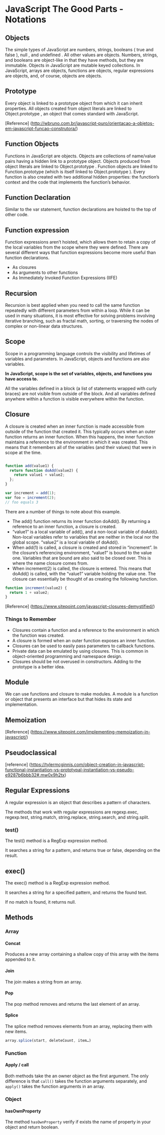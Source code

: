 # JavaScript The Good Parts - Notations

## Objects

The simple types of JavaScript are numbers, strings, booleans ( true and false ), null , and undefined . All other values are objects. Numbers, strings, and booleans are object-like in that they have methods, but they are immutable. Objects in JavaScript are mutable keyed collections. In JavaScript, arrays are objects, functions are objects, regular expressions are objects, and, of course, objects are objects.

## Prototype

Every object is linked to a prototype object from which it can inherit properties. All objects created from object literals are linked to Object.prototype , an object that comes standard with JavaScript.

[Reference] (http://wbruno.com.br/javascript-puro/orientacao-a-objetos-em-javascript-funcao-construtora/)

## Function Objects

Functions in JavaScript are objects. Objects are collections of name/value pairs having a hidden link to a prototype object. Objects produced from object literals are linked to Object.prototype . Function objects are linked to Function.prototype (which is itself linked to Object.prototype ). Every function is also created with two additional hidden properties: the function’s context and the code that implements the function’s behavior.

## Function Declaration

Similar to the var statement, function declarations are hoisted to the top of other code.


## Function expression

Function expressions aren’t hoisted, which allows them to retain a copy of the local variables from the scope where they were defined.
There are several different ways that function expressions become more useful than function declarations.

- As closures
- As arguments to other functions
- As Immediately Invoked Function Expressions (IIFE)

## Recursion

Recursion is best applied when you need to call the same function repeatedly with different parameters from within a loop. While it can be used in many situations, it is most effective for solving problems involving iterative branching, such as fractal math, sorting, or traversing the nodes of complex or non-linear data structures.

## Scope

Scope in a programming language controls the visibility and lifetimes of variables and parameters.
In JavaScript, objects and functions are also variables.

**In JavaScript, scope is the set of variables, objects, and functions you have access to.**

All the variables defined in a block (a list of statements wrapped with curly braces) are not visible from outside of the block. And all variables defined anywhere within a function is visible everywhere within the function.


## Closure

A closure is created when an inner function is made accessible from outside of the function that created it. This typically occurs when an outer function returns an inner function.  When this happens, the inner function maintains a reference to the environment in which it was created.  This means that it remembers all of the variables (and their values) that were in scope at the time.


```js

function add(value1) {
  return function doAdd(value2) {
    return value1 + value2;
  };
}

var increment = add(1);
var foo = increment(2);
// foo equals 3

```

There are a number of things to note about this example.

- The add() function returns its inner function doAdd(). By returning a reference to an inner function, a closure is created.
- “value1” is a local variable of add(), and a non-local variable of doAdd(). Non-local variables refer to variables that are neither in the local nor the global scope.  “value2” is a local variable of doAdd().
- When add(1) is called, a closure is created and stored in “increment”. In the closure’s referencing environment, “value1” is bound to the value one.  Variables that are bound are also said to be closed over. This is where the name closure comes from.
- When increment(2) is called, the closure is entered. This means that doAdd() is called, with the “value1” variable holding the value one. The closure can essentially be thought of as creating the following function.

```js
function increment(value2) {
  return 1 + value2;
}
```

[Reference] (https://www.sitepoint.com/javascript-closures-demystified/)


### Things to Remember

- Closures contain a function and a reference to the environment in which the function was created.
- A closure is formed when an outer function exposes an inner function.
- Closures can be used to easily pass parameters to callback functions.
- Private data can be emulated by using closures.  This is common in object-oriented programming and namespace design.
- Closures should be not overused in constructors.  Adding to the prototype is a better idea.


## Module

We can use functions and closure to make modules. A module is a function or object that presents an interface but that hides its state and implementation.


## Memoization

[Reference] (https://www.sitepoint.com/implementing-memoization-in-javascript/)

## Pseudoclassical

[reference] (https://tylermcginnis.com/object-creation-in-javascript-functional-instantiation-vs-prototypal-instantiation-vs-pseudo-e9287b6bbb32#.mw0x9h2tx)

## Regular Expressions

A regular expression is an object that describes a pattern of characters.

The methods that work with regular expressions are regexp.exec, regexp.test, string.match, string.replace, string.search, and string.split.

### test()

The test() method is a RegExp expression method.

It searches a string for a pattern, and returns true or false, depending on the result.

## exec()

The exec() method is a RegExp expression method.

It searches a string for a specified pattern, and returns the found text.

If no match is found, it returns null.


## Methods


### Array

#### Concat

Produces a new array containing a shallow copy of this array with the items appended to it.

#### Join

The join makes a string from an array.

#### Pop

The pop method removes and returns the last element of an array.

#### Splice

The splice method removes elements from an array, replacing them with new items.

```js
array.splice(start, deleteCount, item…)
```

### Function

#### Apply / call

Both methods take the an owner object as the first argument. The only difference is that `call()` takes the function arguments separately, and `apply()` takes the function arguments in an array.

### Object

#### hasOwnProperty

The method `hasOwnProperty` verify if exists the name of property in your object and return boolean.
